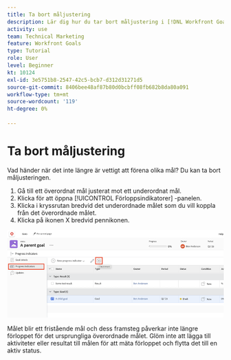 ```yaml
---
title: Ta bort måljustering
description: Lär dig hur du tar bort måljustering i [!DNL Workfront Goals].
activity: use
team: Technical Marketing
feature: Workfront Goals
type: Tutorial
role: User
level: Beginner
kt: 10124
exl-id: 3e5751b8-2547-42c5-bcb7-d312d31271d5
source-git-commit: 8406bee48af87b80d0bcbff08fb682b8da80a091
workflow-type: tm+mt
source-wordcount: '119'
ht-degree: 0%

---
```


# Ta bort måljustering

Vad händer när det inte längre är vettigt att förena olika mål? Du kan ta bort måljusteringen.

1. Gå till ett överordnat mål justerat mot ett underordnat mål.
1. Klicka för att öppna [!UICONTROL Förloppsindikatorer] -panelen.
1. Klicka i kryssrutan bredvid det underordnade målet som du vill koppla från det överordnade målet.
1. Klicka på ikonen X bredvid pennikonen.

![En skärmbild av [!UICONTROL Ta bort justering] alternativ i [!DNL Workfront Goals]](assets/08-workfront-goals-remove-goal-alignment.png)

Målet blir ett fristående mål och dess framsteg påverkar inte längre förloppet för det ursprungliga överordnade målet. Glöm inte att lägga till aktiviteter eller resultat till målen för att mäta förloppet och flytta det till en aktiv status.
